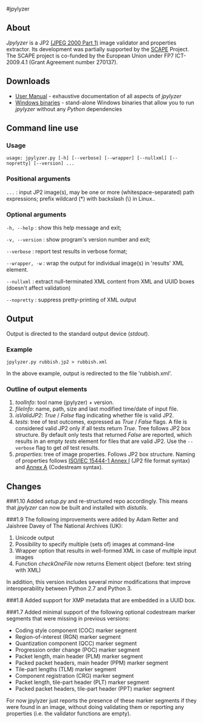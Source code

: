 #jpylyzer

## About
*Jpylyzer* is a JP2 [(JPEG 2000 Part 1)][2] image validator and properties extractor. Its development was partially supported by the [SCAPE][4] Project. The SCAPE project is co-funded by the European Union under FP7 ICT-2009.4.1 (Grant Agreement number 270137).

## Downloads

* [User Manual][1] - exhaustive documentation of all aspects of *jpylyzer*
* [Windows binaries][5] - stand-alone Windows binaries that allow you to run *jpylyzer* without any *Python* dependencies 


## Command line use

### Usage

`usage: jpylyzer.py [-h] [--verbose] [--wrapper] [--nullxml] [--nopretty]
                   [--version]
                   ...`

### Positional arguments

`...` : input JP2 image(s), may be one or more (whitespace-separated) path expressions; prefix wildcard (\*) with backslash (\\) in Linux..

### Optional arguments

`-h, --help` : show this help message and exit;

`-v, --version` : show program's version number and exit;

`--verbose` : report test results in verbose format;

`--wrapper, -w` : wrap the output for individual image(s) in 'results' XML element.

`--nullxml` : extract null-terminated XML content from XML and UUID boxes (doesn't affect validation)

`--nopretty` : suppress pretty-printing of XML output

## Output 
Output is directed to the standard output device (*stdout*).

### Example

`jpylyzer.py rubbish.jp2 > rubbish.xml`

In the above example, output is redirected to the file 'rubbish.xml'.


### Outline of output elements

1. *toolInfo*: tool name (jpylyzer) + version.
2. *fileInfo*: name, path, size and last modified time/date of input file.
3. *isValidJP2*: *True* / *False* flag indicating whether file is valid JP2.
4. *tests*: tree of test outcomes, expressed as *True* / *False* flags.
   A file is considered valid JP2 only if all tests return *True*. Tree follows JP2 box structure. By default only tests that returned *False* are reported, which results in an empty *tests*  element for files that are valid JP2. Use the  `--verbose` flag to get *all* test results.
5. *properties*: tree of image properties. Follows JP2 box structure. Naming of properties follows [ISO/IEC 15444-1 Annex I][2] (JP2 file format syntax) and [Annex A][3] (Codestream syntax).
   
[1]: https://github.com/openplanets/jpylyzer/blob/master/doc/jpylyzerUserManual.pdf?raw=true
[2]: http://www.jpeg.org/public/15444-1annexi.pdf
[3]: http://www.itu.int/rec/T-REC-T.800/en
[4]: http://www.scape-project.eu/
[5]: https://bintray.com/pkg/show/general/openplanets/binaries/jpylyzer

## Changes

###1.10
Added *setup.py* and re-structured repo accordingly. This means that *jpylyzer* can now be built and installed with *distutils*.

###1.9
The following improvements were added by Adam Retter and Jaishree Davey of The National Archives (UK):

1. Unicode output
2. Possibility to specify multiple (sets of) images at command-line
3. Wrapper option that results in well-formed XML in case of multiple input images
4. Function *checkOneFile* now returns Element object (before: text string with XML) 

In addition, this version includes several minor modifications that improve interoperability between Python 2.7 and Python 3. 

###1.8
Added support for XMP metadata that are embedded in a UUID box.

###1.7
Added minimal support of the following optional codestream marker segments that were missing in previous versions:

   + Coding style component (COC) marker segment
   + Region-of-interest (RGN) marker segment
   + Quantization component (QCC) marker segment
   + Progression order change (POC) marker segment
   + Packet length, main header (PLM) marker segment
   + Packed packet headers, main header (PPM) marker segment
   + Tile-part lengths (TLM) marker segment
   + Component registration (CRG) marker segment
   + Packet length, tile-part header (PLT) marker segment
   + Packed packet headers, tile-part header (PPT) marker segment

For now jpylyzer just reports the presence of these marker segments if they were found in an image, without doing validating them or reporting any properties (i.e. the validator functions are empty).
